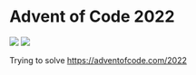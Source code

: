 # Advent of Code 2022

![](https://img.shields.io/badge/stars%20⭐-16-yellow)
![](https://img.shields.io/badge/days%20completed-8-red)

Trying to solve https://adventofcode.com/2022
